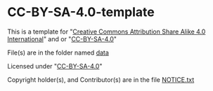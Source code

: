 # CC-BY-SA-4.0-template
This is a template for "[Creative Commons Attribution Share Alike 4.0 International](https://creativecommons.org/licenses/by-sa/4.0/)" and or "[CC-BY-SA-4.0](https://creativecommons.org/licenses/by-sa/4.0/)"

File(s) are in the folder named [data](data)

Licensed under "[CC-BY-SA-4.0](LICENSE.txt)"

Copyright holder(s), and Contributor(s) are in the file [NOTICE.txt](NOTICE.txt)
